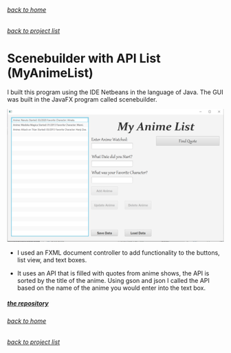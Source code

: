 <!-- layout: page
title: "animelist"
permalink: /projects/animelist/ -->

###### [back to home](jmorrison11.github.io)
###### [back to project list](https://jmorrison11.github.io/projects)

# Scenebuilder with API List (MyAnimeList)

I built this program using the IDE Netbeans in the language of Java. The GUI was built in the JavaFX program called scenebuilder. 

![Here is what the GUI looked like to give an idea of how the project worked](animelist.png)

- I used an FXML document controller to add functionality to the buttons, list view, and text boxes. 

- It uses an API that is filled with quotes from anime shows, the API is sorted by the title of the anime. Using gson and json I called the API based on the 
name of the anime you would enter into the text box. 

##### [the repository](https://github.com/jmorrison11/MyAnimeList)
###### [back to home](jmorrison11.github.io)
###### [back to project list](https://jmorrison11.github.io/projects)
